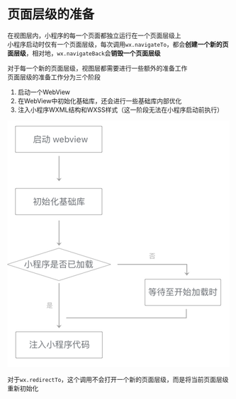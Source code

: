 # 页面层级的准备

在视图层内，小程序的每一个页面都独立运行在一个页面层级上  
小程序启动时仅有一个页面层级，每次调用`wx.navigateTo`，都会**创建一个新的页面层级**，相对地，`wx.navigateBack`会**销毁一个页面层级**  
  
对于每一个新的页面层级，视图层都需要进行一些额外的准备工作  
页面层级的准备工作分为三个阶段  

1. 启动一个WebView
2. 在WebView中初始化基础库，还会进行一些基础库内部优化
3. 注入小程序WXML结构和WXSS样式（这一阶段无法在小程序启动前执行）

![Alt text](./image/image-2.png)  

对于`wx.redirectTo`，这个调用不会打开一个新的页面层级，而是将当前页面层级重新初始化  
